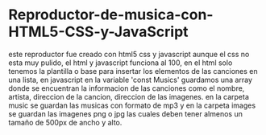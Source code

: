 # Reproductor-de-musica-con-HTML5-CSS-y-JavaScript

este reproductor fue creado con html5 css y javascript
aunque el css no esta muy pulido, el html y javascript
funciona al 100, en el html solo tenemos la plantilla o base
para insertar los elementos de las canciones en una lista,
en javascript en la variable 'const Musics' guardamos una array donde
se encuentran la informacion de las canciones como el nombre, artista, direccion
de la cancion, direccion de las imagenes.
en la carpeta music se guardan las musicas con formato de mp3 y en la carpeta
images se guardan las imagenes png o jpg las cuales deben tener almenos un
tamaño de 500px de ancho y alto.
